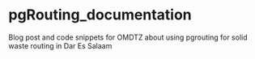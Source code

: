 # pgRouting_documentation
Blog post and code snippets for OMDTZ about using pgrouting for solid waste routing in Dar Es Salaam
